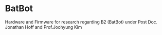 # BatBot
Hardware and Firmware for research regarding B2 (BatBot) under Post Doc. Jonathan Hoff and Prof.Joohyung Kim
